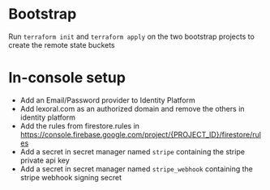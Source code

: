 # Bootstrap

Run `terraform init` and `terraform apply` on the two bootstrap projects to create the remote state buckets

# In-console setup

* Add an Email/Password provider to Identity Platform
* Add lexoral.com as an authorized domain and remove the others in identity platform
* Add the rules from firestore.rules in https://console.firebase.google.com/project/{PROJECT_ID}/firestore/rules
* Add a secret in secret manager named `stripe` containing the stripe private api key
* Add a secret in secret manager named `stripe_webhook` containing the stripe webhook signing secret
